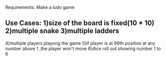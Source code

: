 Requirements: Make a ludo game

Use Cases:
1)size of the board is fixed(10 * 10)
2)multiple snake
3)multiple ladders
------------------------------------------------------------------------------------------------------------
4)multiple players playong the game
5)if player is at 99th position at any number above 1 ,the player won't move
6)dice roll out showing number 1 to 6

